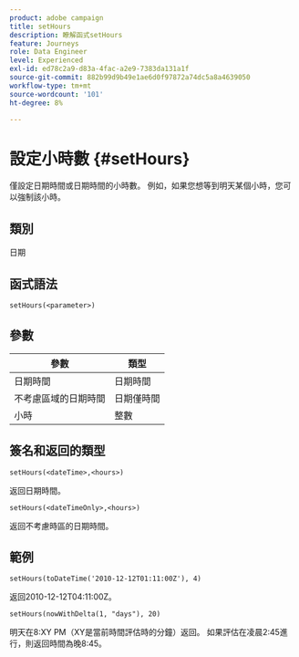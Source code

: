```yaml
---
product: adobe campaign
title: setHours
description: 瞭解函式setHours
feature: Journeys
role: Data Engineer
level: Experienced
exl-id: ed78c2a9-d83a-4fac-a2e9-7383da131a1f
source-git-commit: 882b99d9b49e1ae6d0f97872a74dc5a8a4639050
workflow-type: tm+mt
source-wordcount: '101'
ht-degree: 8%

---
```


# 設定小時數 {#setHours}

僅設定日期時間或日期時間的小時數。 例如，如果您想等到明天某個小時，您可以強制該小時。

## 類別

日期

## 函式語法

`setHours(<parameter>)`

## 參數

| 參數 | 類型 |
|--- |--- |
| 日期時間 | 日期時間 |
| 不考慮區域的日期時間 | 日期僅時間 |
| 小時 | 整數 |

## 簽名和返回的類型

`setHours(<dateTime>,<hours>)`

返回日期時間。

`setHours(<dateTimeOnly>,<hours>)`

返回不考慮時區的日期時間。

## 範例

`setHours(toDateTime('2010-12-12T01:11:00Z'), 4)`

返回2010-12-12T04:11:00Z。

`setHours(nowWithDelta(1, "days"), 20)`

明天在8:XY PM（XY是當前時間評估時的分鐘）返回。 如果評估在凌晨2:45進行，則返回時間為晚8:45。
